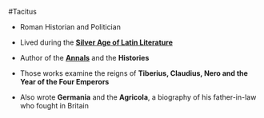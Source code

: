 #Tacitus

- Roman Historian and Politician

- Lived during the **[Silver Age of Latin Literature](https://en.wikipedia.org/wiki/Silver_Age_of_Latin_literature)**

- Author of the **[Annals](https://en.wikipedia.org/wiki/Annals_(Tacitus))** and the **Histories**

- Those works examine the reigns of **Tiberius, Claudius, Nero and the Year of the Four Emperors**

- Also wrote **Germania** and the **Agricola**, a biography of his father-in-law who fought in Britain